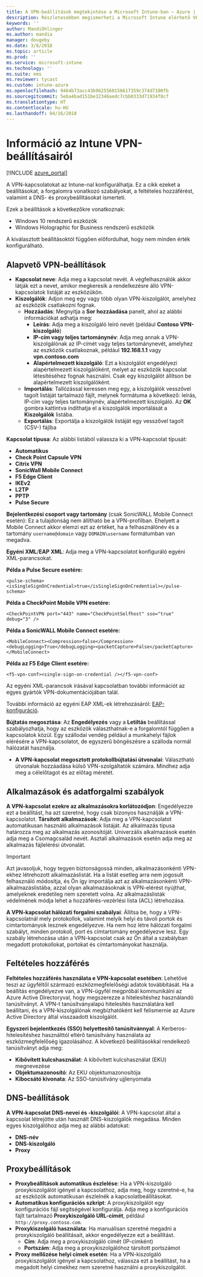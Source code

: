 ```yaml
---
title: A VPN-beállítások megtekintése a Microsoft Intune-ban – Azure | Microsoft Docs
description: Részletesebben megismerheti a Microsoft Intune elérhető VPN-beállításait, ezek használati módjait és működését, beleértve a forgalomra vonatkozó szabályokat, a feltételes hozzáférést, valamint a Windows 10- és Windows Holographic for Business-eszközök DNS- és proxybeállításait.
keywords: ''
author: MandiOhlinger
ms.author: mandia
manager: dougeby
ms.date: 3/8/2018
ms.topic: article
ms.prod: ''
ms.service: microsoft-intune
ms.technology: ''
ms.suite: ems
ms.reviewer: tycast
ms.custom: intune-azure
ms.openlocfilehash: 9464b73acc43b9625560156617359c374d7100fb
ms.sourcegitcommit: 5eba4bad151be32346aedc7cbb0333d71934f8cf
ms.translationtype: HT
ms.contentlocale: hu-HU
ms.lasthandoff: 04/16/2018
---
```

# <a name="read-about-the-vpn-settings-in-intune"></a>Információ az Intune VPN-beállításairól

[!INCLUDE [azure_portal](./includes/azure_portal.md)]

A VPN-kapcsolatokat az Intune-nal konfigurálhatja. Ez a cikk ezeket a beállításokat, a forgalomra vonatkozó szabályokat, a feltételes hozzáférést, valamint a DNS- és proxybeállításokat ismerteti.

Ezek a beállítások a következőkre vonatkoznak:

- Windows 10 rendszerű eszközök
- Windows Holographic for Business rendszerű eszközök

A kiválasztott beállításoktól függően előfordulhat, hogy nem minden érték konfigurálható.

## <a name="base-vpn-settings"></a>Alapvető VPN-beállítások

- **Kapcsolat neve**: Adja meg a kapcsolat nevét. A végfelhasználók akkor látják ezt a nevet, amikor megkeresik a rendelkezésre álló VPN-kapcsolatok listáját az eszközükön.
- **Kiszolgálók**: Adjon meg egy vagy több olyan VPN-kiszolgálót, amelyhez az eszközök csatlakozni fognak.
  - **Hozzáadás**: Megnyitja a **Sor hozzáadása** panelt, ahol az alábbi információkat adhatja meg:
    - **Leírás**: Adja meg a kiszolgáló leíró nevét (például **Contoso VPN-kiszolgáló**)
    - **IP-cím vagy teljes tartománynév**: Adja meg annak a VPN-kiszolgálónak az IP-címét vagy teljes tartománynevét, amelyhez az eszközök csatlakoznak, például **192.168.1.1** vagy **vpn.contoso.com**
    - **Alapértelmezett kiszolgáló**: Ezt a kiszolgálót engedélyezi alapértelmezett kiszolgálóként, melyet az eszközök kapcsolat létesítéséhez fognak használni. Csak egy kiszolgálót állítson be alapértelmezett kiszolgálóként.
  - **Importálás**: Tallózással keressen meg egy, a kiszolgálók vesszővel tagolt listáját tartalmazó fájlt, melynek formátuma a következő: leírás, IP-cím vagy teljes tartománynév, alapértelmezett kiszolgáló. Az **OK** gombra kattintva indíthatja el a kiszolgálók importálását a **Kiszolgálók** listába.
  - **Exportálás**: Exportálja a kiszolgálók listáját egy vesszővel tagolt (CSV-) fájlba

**Kapcsolat típusa**: Az alábbi listából válassza ki a VPN-kapcsolat típusát:

- **Automatikus**
- **Check Point Capsule VPN**
- **Citrix VPN**
- **SonicWall Mobile Connect**
- **F5 Edge Client**
- **IKEv2**
- **L2TP**
- **PPTP**
- **Pulse Secure**

**Bejelentkezési csoport vagy tartomány** (csak SonicWALL Mobile Connect esetén): Ez a tulajdonság nem állítható be a VPN-profilban. Ehelyett a Mobile Connect akkor elemzi ezt az értéket, ha a felhasználónév és a tartomány `username@domain` vagy `DOMAIN\username` formátumban van megadva.

**Egyéni XML**/**EAP XML**: Adja meg a VPN-kapcsolatot konfiguráló egyéni XML-parancsokat.

**Példa a Pulse Secure esetére:**

```
<pulse-schema><isSingleSignOnCredential>true</isSingleSignOnCredential></pulse-schema>
```

**Példa a CheckPoint Mobile VPN esetére:**

```
<CheckPointVPN port="443" name="CheckPointSelfhost" sso="true" debug="3" />
```

**Példa a SonicWALL Mobile Connect esetére:**

```
<MobileConnect><Compression>false</Compression><debugLogging>True</debugLogging><packetCapture>False</packetCapture></MobileConnect>
```

**Példa az F5 Edge Client esetére:**

```
<f5-vpn-conf><single-sign-on-credential /></f5-vpn-conf>
```

Az egyéni XML-parancsok írásával kapcsolatban további információt az egyes gyártók VPN-dokumentációjában talál.

További információ az egyéni EAP XML-ek létrehozásáról: [EAP-konfiguráció](https://docs.microsoft.com/windows/client-management/mdm/eap-configuration).

**Bújtatás megosztása**: Az **Engedélyezés** vagy a **Letiltás** beállítással szabályozhatja, hogy az eszközök választhatnak-e a forgalomtól függően a kapcsolatok közül. Egy szállodai vendég például a munkahelyi fájlok elérésére a VPN-kapcsolatot, de egyszerű böngészésre a szálloda normál hálózatát használja.
- **A VPN-kapcsolat megosztott protokollbújtatási útvonalai**: Választható útvonalak hozzáadása külső VPN-szolgáltatók számára. Mindhez adja meg a célelőtagot és az előtag méretét.

## <a name="apps-and-traffic-rules"></a>Alkalmazások és adatforgalmi szabályok

**A VPN-kapcsolat ezekre az alkalmazásokra korlátozódjon**: Engedélyezze ezt a beállítást, ha azt szeretné, hogy csak bizonyos használják a VPN-kapcsolatot.
**Társított alkalmazások**: Adja meg a VPN-kapcsolatot automatikusan használó alkalmazások listáját. Az alkalmazás típusa határozza meg az alkalmazás azonosítóját. Univerzális alkalmazások esetén adja meg a Csomagcsalád nevét. Asztali alkalmazások esetén adja meg az alkalmazás fájlelérési útvonalát.

>[!IMPORTANT]
>Azt javasoljuk, hogy tegyen biztonságossá minden, alkalmazásonkénti VPN-ekhez létrehozott alkalmazáslistát. Ha a listát esetleg arra nem jogosult felhasználó módosítja, és Ön így importálja azt az alkalmazásonkénti VPN-alkalmazáslistába, azzal olyan alkalmazásoknak is VPN-elérést nyújthat, amelyeknek eredetileg nem szeretett volna. Az alkalmazáslisták védelmének módja lehet a hozzáférés-vezérlési lista (ACL) létrehozása.

**A VPN-kapcsolat hálózati forgalmi szabályai**: Állítsa be, hogy a VPN-kapcsolatnál mely protokollok, valamint melyik helyi és távoli portok és címtartományok lesznek engedélyezve. Ha nem hoz létre hálózati forgalmi szabályt, minden protokoll, port és címtartomány engedélyezve lesz. Egy szabály létrehozása után a VPN-kapcsolat csak az Ön által a szabályban megadott protokollokat, portokat és címtartományokat használja.

## <a name="conditional-access"></a>Feltételes hozzáférés

**Feltételes hozzáférés használata e VPN-kapcsolat esetében**: Lehetővé teszi az ügyféltől származó eszközmegfelelőségi adatok továbbítását. Ha a beállítás engedélyezve van, a VPN-ügyfél megpróbál kommunikálni az Azure Active Directoryval, hogy megszerezze a hitelesítéshez használandó tanúsítványt. A VPN-t tanúsítványalapú hitelesítés használatára kell beállítani, és a VPN-kiszolgálónak megbízhatóként kell felismernie az Azure Active Directory által visszaadott kiszolgálót.

**Egyszeri bejelentkezés (SSO) helyettesítő tanúsítvánnyal**: A Kerberos-hitelesítéshez használttól eltérő tanúsítvány használata az eszközmegfelelőség igazolásához. A következő beállításokkal rendelkező tanúsítványt adja meg:

- **Kibővített kulcshasználat**: A kibővített kulcshasználat (EKU) megnevezése
- **Objektumazonosító**: Az EKU objektumazonosítója
- **Kibocsátó kivonata**: Az SSO-tanúsítvány ujjlenyomata

## <a name="dns-settings"></a>DNS-beállítások

**A VPN-kapcsolat DNS-nevei és -kiszolgálói**: A VPN-kapcsolat által a kapcsolat létrejötte után használt DNS-kiszolgálók megadása.
Minden egyes kiszolgálóhoz adja meg az alábbi adatokat:
- **DNS-név**
- **DNS-kiszolgáló**
- **Proxy**

## <a name="proxy-settings"></a>Proxybeállítások

- **Proxybeállítások automatikus észlelése**: Ha a VPN-kiszolgáló proxykiszolgálót igényel a kapcsolathoz, adja meg, hogy szeretné-e, ha az eszközök automatikusan észlelnék a kapcsolatbeállításokat.
- **Automatikus konfigurációs szkript**: A proxykiszolgálót egy konfigurációs fájl segítségével konfigurálja. Adja meg a konfigurációs fájlt tartalmazó **Proxykiszolgáló URL-címét**, például `http://proxy.contoso.com`.
- **Proxykiszolgáló használata**: Ha manuálisan szeretné megadni a proxykiszolgáló beállításait, akkor engedélyezze ezt a beállítást.
  - **Cím**: Adja meg a proxykiszolgáló címét (IP-címként)
  - **Portszám**: Adja meg a proxykiszolgálóhoz társított portszámot
- **Proxy mellőzése helyi címek esetén**: Ha a VPN-kiszolgáló proxykiszolgálót igényel a kapcsolathoz, válassza ezt a beállítást, ha a megadott helyi címekhez nem szeretné használni a proxykiszolgálót.
